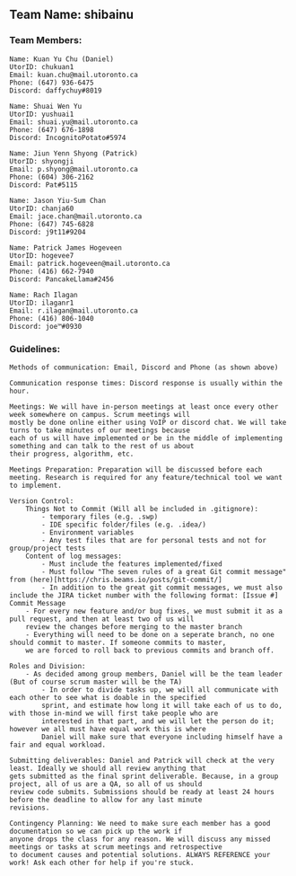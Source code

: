 ## Team Name: shibainu

### Team Members:

    Name: Kuan Yu Chu (Daniel)
    UtorID: chukuan1
    Email: kuan.chu@mail.utoronto.ca
    Phone: (647) 936-6475
    Discord: daffychuy#8019

    Name: Shuai Wen Yu
    UtorID: yushuai1
    Email: shuai.yu@mail.utoronto.ca
    Phone: (647) 676-1898
    Discord: IncognitoPotato#5974

    Name: Jiun Yenn Shyong (Patrick)
    UtorID: shyongji
    Email: p.shyong@mail.utoronto.ca
    Phone: (604) 306-2162
    Discord: Pat#5115

    Name: Jason Yiu-Sum Chan
    UtorID: chanja60
    Email: jace.chan@mail.utoronto.ca
    Phone: (647) 745-6828
    Discord: j9t11#9204

    Name: Patrick James Hogeveen
    UtorID: hogevee7
    Email: patrick.hogeveen@mail.utoronto.ca
    Phone: (416) 662-7940
    Discord: PancakeLlama#2456

    Name: Rach Ilagan
    UtorID: ilaganr1
    Email: r.ilagan@mail.utoronto.ca
    Phone: (416) 806-1040
    Discord: joe™#0930

### Guidelines:

    Methods of communication: Email, Discord and Phone (as shown above)

    Communication response times: Discord response is usually within the hour.

    Meetings: We will have in-person meetings at least once every other week somewhere on campus. Scrum meetings will 
    mostly be done online either using VoIP or discord chat. We will take turns to take minutes of our meetings because
    each of us will have implemented or be in the middle of implementing something and can talk to the rest of us about 
    their progress, algorithm, etc.

    Meetings Preparation: Preparation will be discussed before each meeting. Research is required for any feature/technical tool we want to implement.

    Version Control:
    	Things Not to Commit (Will all be included in .gitignore):
    		- temporary files (e.g. .swp)
    		- IDE specific folder/files (e.g. .idea/)
    		- Environment variables
    		- Any test files that are for personal tests and not for group/project tests
    	Content of log messages:
    		- Must include the features implemented/fixed
    		- Must follow "The seven rules of a great Git commit message" from (here)[https://chris.beams.io/posts/git-commit/]
    		- In addition to the great git commit messages, we must also include the JIRA ticket number with the following format: [Issue #] Commit Message
    	- For every new feature and/or bug fixes, we must submit it as a pull request, and then at least two of us will 
        review the changes before merging to the master branch
    	- Everything will need to be done on a seperate branch, no one should commit to master. If someone commits to master, 
        we are forced to roll back to previous commits and branch off.

    Roles and Division:
    	- As decided among group members, Daniel will be the team leader (But of course scrum master will be the TA)
            - In order to divide tasks up, we will all communicate with each other to see what is doable in the specified 
            sprint, and estimate how long it will take each of us to do, with those in-mind we will first take people who are 
            interested in that part, and we will let the person do it; however we all must have equal work this is where
            Daniel will make sure that everyone including himself have a fair and equal workload.

    Submitting deliverables: Daniel and Patrick will check at the very least. Ideally we should all review anything that 
    gets submitted as the final sprint deliverable. Because, in a group project, all of us are a QA, so all of us should
    review code submits. Submissions should be ready at least 24 hours before the deadline to allow for any last minute 
    revisions.

    Contingency Planning: We need to make sure each member has a good documentation so we can pick up the work if 
    anyone drops the class for any reason. We will discuss any missed meetings or tasks at scrum meetings and retrospective
    to document causes and potential solutions. ALWAYS REFERENCE your work! Ask each other for help if you're stuck.
